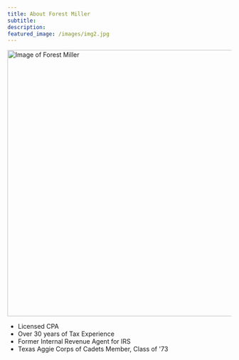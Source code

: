 ```yaml
---
title: About Forest Miller
subtitle: 
description: 
featured_image: /images/img2.jpg
---
```


<img src="{{site.baseurl}}/images/about_fm.jpg" alt="Image of Forest Miller" width="600" align="center" padding-right= "30px" />
<br />


* Licensed CPA
* Over 30 years of Tax Experience
* Former Internal Revenue Agent for IRS
* Texas Aggie Corps of Cadets Member, Class of '73

